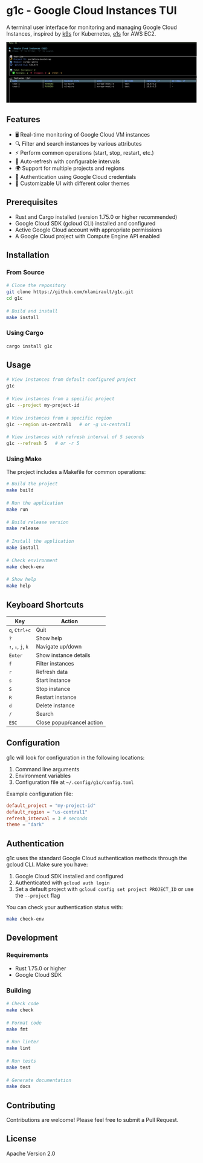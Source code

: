 # g1c - Google Cloud Instances TUI

A terminal user interface for monitoring and managing Google Cloud Instances, inspired by
[k9s](https://github.com/derailed/k9s) for Kubernetes, [e1s](https://github.com/keidarcy/e1s) for AWS EC2.

![g1c Screenshot](assets/main-view.png)

## Features

- 🖥️ Real-time monitoring of Google Cloud VM instances
- 🔍 Filter and search instances by various attributes
- ⚡ Perform common operations (start, stop, restart, etc.)
- 🔄 Auto-refresh with configurable intervals
- 🌍 Support for multiple projects and regions
- 🔐 Authentication using Google Cloud credentials
- 🎨 Customizable UI with different color themes

## Prerequisites

- Rust and Cargo installed (version 1.75.0 or higher recommended)
- Google Cloud SDK (gcloud CLI) installed and configured
- Active Google Cloud account with appropriate permissions
- A Google Cloud project with Compute Engine API enabled

## Installation

### From Source

```bash
# Clone the repository
git clone https://github.com/nlamirault/g1c.git
cd g1c

# Build and install
make install
```

### Using Cargo

```bash
cargo install g1c
```

## Usage

```bash
# View instances from default configured project
g1c

# View instances from a specific project
g1c --project my-project-id

# View instances from a specific region
g1c --region us-central1   # or -g us-central1

# View instances with refresh interval of 5 seconds
g1c --refresh 5   # or -r 5
```

### Using Make

The project includes a Makefile for common operations:

```bash
# Build the project
make build

# Run the application
make run

# Build release version
make release

# Install the application
make install

# Check environment
make check-env

# Show help
make help
```

## Keyboard Shortcuts

| Key                | Action                    |
| ------------------ | ------------------------- |
| `q`, `Ctrl+c`      | Quit                      |
| `?`                | Show help                 |
| `↑`, `↓`, `j`, `k` | Navigate up/down          |
| `Enter`            | Show instance details     |
| `f`                | Filter instances          |
| `r`                | Refresh data              |
| `s`                | Start instance            |
| `S`                | Stop instance             |
| `R`                | Restart instance          |
| `d`                | Delete instance           |
| `/`                | Search                    |
| `ESC`              | Close popup/cancel action |

## Configuration

g1c will look for configuration in the following locations:

1. Command line arguments
2. Environment variables
3. Configuration file at `~/.config/g1c/config.toml`

Example configuration file:

```toml
default_project = "my-project-id"
default_region = "us-central1"
refresh_interval = 3 # seconds
theme = "dark"
```

## Authentication

g1c uses the standard Google Cloud authentication methods through the gcloud CLI. Make sure you have:

1. Google Cloud SDK installed and configured
2. Authenticated with `gcloud auth login`
3. Set a default project with `gcloud config set project PROJECT_ID` or use the `--project` flag

You can check your authentication status with:

```bash
make check-env
```

## Development

### Requirements

- Rust 1.75.0 or higher
- Google Cloud SDK

### Building

```bash
# Check code
make check

# Format code
make fmt

# Run linter
make lint

# Run tests
make test

# Generate documentation
make docs
```

## Contributing

Contributions are welcome! Please feel free to submit a Pull Request.

## License

Apache Version 2.0
